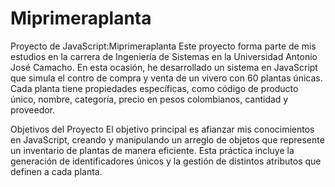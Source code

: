 # Miprimeraplanta
Proyecto de JavaScript:Miprimeraplanta
Este proyecto forma parte de mis estudios en la carrera de Ingeniería de Sistemas en la Universidad Antonio José Camacho. En esta ocasión, he desarrollado un sistema en JavaScript que simula el contro de compra y venta de un vivero con 60 plantas únicas. Cada planta tiene propiedades específicas, como código de producto único, nombre, categoría, precio en pesos colombianos, cantidad y proveedor.

Objetivos del Proyecto
El objetivo principal es afianzar mis conocimientos en JavaScript, creando y manipulando un arreglo de objetos que represente un inventario de plantas de manera eficiente. Esta práctica incluye la generación de identificadores únicos y la gestión de distintos atributos que definen a cada planta.

